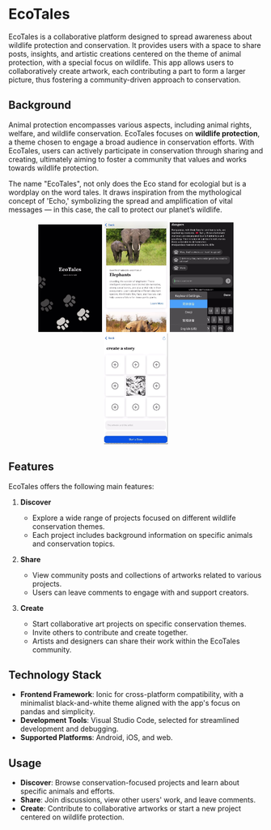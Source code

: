 # EcoTales

EcoTales is a collaborative platform designed to spread awareness about wildlife protection and conservation. It provides users with a space to share posts, insights, and artistic creations centered on the theme of animal protection, with a special focus on wildlife. This app allows users to collaboratively create artwork, each contributing a part to form a larger picture, thus fostering a community-driven approach to conservation.

## Background

Animal protection encompasses various aspects, including animal rights, welfare, and wildlife conservation. EcoTales focuses on **wildlife protection**, a theme chosen to engage a broad audience in conservation efforts. With EcoTales, users can actively participate in conservation through sharing and creating, ultimately aiming to foster a community that values and works towards wildlife protection.

The name "EcoTales", not only does the Eco stand for ecologial but is a wordplay on the word tales. It draws inspiration from the mythological concept of 'Echo,' symbolizing the spread and amplification of vital messages — in this case, the call to protect our planet’s wildlife.

<p align="middle">
  <img src="homepage.png" alt="Start Screen" width="25%"/> 
  <img src="explore.png" alt="Calibration Spot" width="25%"/> 
  <img src="share.png" alt="Grabbing Mushroom" width="25%"/> 
  <img src="create.png" alt="Grabbing Mushroom" width="25%"/> 
</p>

## Features

EcoTales offers the following main features:

1. **Discover**
   - Explore a wide range of projects focused on different wildlife conservation themes.
   - Each project includes background information on specific animals and conservation topics.

2. **Share**
   - View community posts and collections of artworks related to various projects.
   - Users can leave comments to engage with and support creators.

3. **Create**
   - Start collaborative art projects on specific conservation themes.
   - Invite others to contribute and create together.
   - Artists and designers can share their work within the EcoTales community.

## Technology Stack

- **Frontend Framework**: Ionic for cross-platform compatibility, with a minimalist black-and-white theme aligned with the app's focus on pandas and simplicity.
- **Development Tools**: Visual Studio Code, selected for streamlined development and debugging.
- **Supported Platforms**: Android, iOS, and web.

## Usage

- **Discover**: Browse conservation-focused projects and learn about specific animals and efforts.
- **Share**: Join discussions, view other users' work, and leave comments.
- **Create**: Contribute to collaborative artworks or start a new project centered on wildlife protection.


